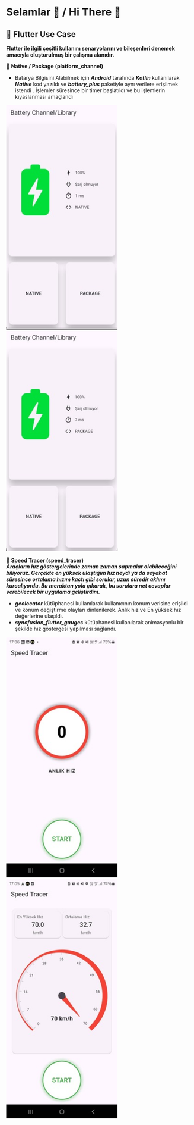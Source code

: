 # Selamlar 👋 / Hi There 👋

## 🚀 Flutter Use Case

**Flutter ile ilgili çeşitli kullanım senaryolarını ve bileşenleri denemek amacıyla oluşturulmuş bir çalışma alanıdır.**<br>

🎯 **Native / Package (platform_channel)** 
 - Batarya Bilgisini Alabilmek için ***Android*** tarafında ***Kotlin*** kullanılarak ***Native*** kod yazıldı ve ***battery_plus*** paketiyle aynı  verilere erişilmek istendi . İşlemler süresince bir timer başlatıldı ve bu işlemlerin kıyaslanması amaçlandı  
<p float="left">
  <img src="assets/screenshot/ss_battery_native.jpg" width="300"/>
  <img src="assets/screenshot/ss_battery_package.jpg" width="300"/>
</p>

🎯 **Speed Tracer (speed_tracer)**<br>
***Araçların hız göstergelerinde zaman zaman sapmalar olabileceğini biliyoruz. Gerçekte en yüksek ulaştığım hız neydi ya da seyahat süresince ortalama hızım kaçtı gibi sorular, uzun süredir aklımı kurcalıyordu. Bu meraktan yola çıkarak, bu sorulara net cevaplar verebilecek bir uygulama geliştirdim.***
- ***geolocator*** kütüphanesi kullanılarak kullanıcının konum verisine erişildi ve konum değiştirme olayları dinlenilerek. Anlık hız ve En yüksek hız değerlerine ulaşıldı.
- ***syncfusion_flutter_gauges*** kütüphanesi kullanılarak animasyonlu bir şekilde hız göstergesi yapılması sağlandı.
<p float="left">
  <img src="assets/screenshot/ss_speed_current.jpeg" width="300"/>
  <img src="assets/screenshot/ss_speed_max.jpeg" width="300"/>
</p>

